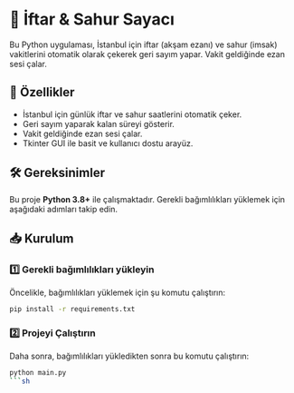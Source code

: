 # 🕌 İftar & Sahur Sayacı

Bu Python uygulaması, İstanbul için iftar (akşam ezanı) ve sahur (imsak) vakitlerini otomatik olarak çekerek geri sayım yapar. Vakit geldiğinde ezan sesi çalar.  

## 🚀 Özellikler
- İstanbul için günlük iftar ve sahur saatlerini otomatik çeker.  
- Geri sayım yaparak kalan süreyi gösterir.  
- Vakit geldiğinde ezan sesi çalar.  
- Tkinter GUI ile basit ve kullanıcı dostu arayüz.  

## 🛠 Gereksinimler
Bu proje **Python 3.8+** ile çalışmaktadır. Gerekli bağımlılıkları yüklemek için aşağıdaki adımları takip edin.

## 📥 Kurulum

### 1️⃣ Gerekli bağımlılıkları yükleyin
Öncelikle, bağımlılıkları yüklemek için şu komutu çalıştırın:  

```sh
pip install -r requirements.txt
```
### 2️⃣ Projeyi Çalıştırın
Daha sonra, bağımlılıkları yükledikten sonra bu komutu çalıştırın:  
```sh
python main.py
```sh
